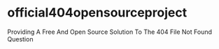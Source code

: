 # official404opensourceproject
Providing A Free And Open Source Solution To The 404 File Not Found Question
